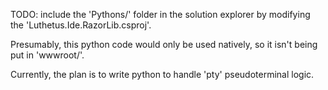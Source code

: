 TODO: include the 'Pythons/' folder in the solution explorer by modifying the 'Luthetus.Ide.RazorLib.csproj'.

Presumably, this python code would only be used natively, so it isn't being put in 'wwwroot/'.

Currently, the plan is to write python to handle 'pty' pseudoterminal logic.